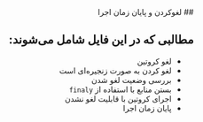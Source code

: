 <div dir="rtl">
## لغوکردن و پایان زمان اجرا



## مطالبی که در این فایل شامل می‌شوند:

- لغو کروتین
- لغو کردن به صورت زنجیره‌ای است
- بررسی وضعیت لغو شدن
- بستن منابع با استفاده از ‍`finaly`
- اجرای کروتین با قابلیت لغو نشدن
- پایان زمان اجرا




</div>